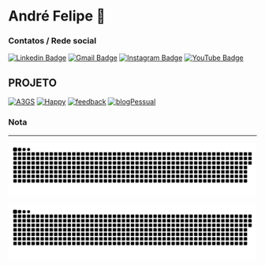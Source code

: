 # André Felipe 👋


### Contatos / Rede social
[![Linkedin Badge](https://img.shields.io/badge/-André_Felipe-007FFF?style=flat-square&logo=Linkedin&logoColor=white&link=https://www.linkedin.com/in/andre-felipe-ti-dev/)](https://www.linkedin.com/in/andre-felipe-ti-dev/)
[![Gmail Badge](https://img.shields.io/badge/-dev.andre.ti@gmail.com-007FFF?style=flat-square&logo=Gmail&logoColor=white&link=mailto:dev.andre.ti@gmail.com)](mailto:dev.andre.ti@gmail.com)
[![Instagram Badge](https://img.shields.io/badge/-DelldMi-007FFF?style=flat-square&logo=instagram&logoColor=white&link=https://www.instagram.com/delldmi/)](https://www.instagram.com/delldmi/)
[![YouTube Badge](https://img.shields.io/badge/-Andre_Felipe-007FFF?style=flat-square&logo=youtube&logoColor=white&link=https://www.youtube.com/@andre-felipe/)](https://www.youtube.com/@andre-felipe)

          
### 

## PROJETO
[![A3GS](https://img.shields.io/badge/-A3GS-007FFF?style=flat-square&logo=site&logoColor=white&link=https://www.youtube.com/@andre-felipe/)](https://a3gs.com.br/)
[![Happy](https://img.shields.io/badge/-Happy-007FFF?style=flat-square&logo=site&logoColor=white&link=https://www.youtube.com/@andre-felipe/)](https://github.com/DeldMi/Happy)
[![feedback](https://img.shields.io/badge/-feedback-007FFF?style=flat-square&logo=site&logoColor=white&link=https://www.youtube.com/@andre-felipe/)](https://github.com/DeldMi/feedback)
[![blogPessual](https://img.shields.io/badge/-blogPessual-007FFF?style=flat-square&logo=site&logoColor=white&link=https://www.youtube.com/@andre-felipe/)](http://app.a3gs.com.br/web/cv/)


###


###

### Nota
---       
<!--
<div>
<a href="https://github.com/DeldMi">
<img height="180em" src="https://github-readme-stats.vercel.app/api/top-langs/?username=DeldMi&layout=compact&langs_count=7&theme=react"/>
<img height="180em" src="https://github-readme-stats.vercel.app/api?username=DeldMi&show_icons=true&theme=react&include_all_commits=true&count_private=true"/>
</div>
-->
![Snake animation](https://github.com/DeldMI/DeldMi/blob/output/github-contribution-grid-snake.svg)

<picture>
  <source media="(prefers-color-scheme: dark)" srcset="https://raw.githubusercontent.com/DeldMi/DeldMi/output/github-contribution-grid-snake-dark.svg">
  <source media="(prefers-color-scheme: light)" srcset="https://raw.githubusercontent.com/DeldMi/DeldMi/output/github-contribution-grid-snake.svg">
  <img alt="github contribution grid snake animation" src="https://raw.githubusercontent.com/DeldMi/DeldMi/output/github-contribution-grid-snake.svg">
</picture>
          
<!--
**DeldMi/DeldMi** is a ✨ _special_ ✨ repository because its `README.md` (this file) appears on your GitHub profile.

Here are some ideas to get you started:

- 🔭 I’m currently working on ...
- 🌱 I’m currently learning ...
- 👯 I’m looking to collaborate on ...
- 🤔 I’m looking for help with ...
- 💬 Ask me about ...
- 📫 How to reach me: ...
- 😄 Pronouns: ...
- ⚡ Fun fact: ...
-->
